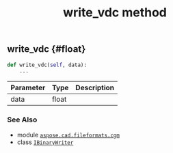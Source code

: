 ﻿---
title: write_vdc method
second_title: Aspose.CAD for Python via .NET API References
description: 
type: docs
weight: 230
url: /python-net/aspose.cad.fileformats.cgm/ibinarywriter/write_vdc/
is_root: false
---

## write_vdc {#float}





```python
def write_vdc(self, data):
    ...
```


| Parameter | Type | Description |
| :- | :- | :- |
| data | float |  |



### See Also
* module [`aspose.cad.fileformats.cgm`](../../)
* class [`IBinaryWriter`](/cad/python-net/aspose.cad.fileformats.cgm/ibinarywriter)

